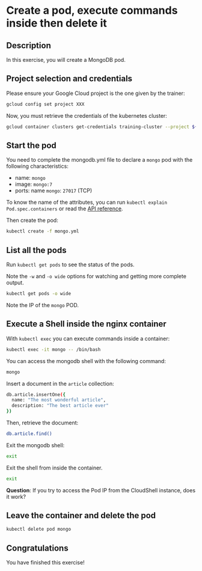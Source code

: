 # Create a pod, execute commands inside then delete it

<walkthrough-tutorial-duration duration="20.0"></walkthrough-tutorial-duration>

## Description

In this exercise, you will create a MongoDB pod.

## Project selection and credentials

Please ensure your Google Cloud project is the one given by the trainer:
```sh
gcloud config set project XXX 
```

Now, you must retrieve the credentials of the kubernetes cluster:
```sh
gcloud container clusters get-credentials training-cluster --project ${GOOGLE_CLOUD_PROJECT} --zone europe-west1-b
```

## Start the pod

You need to complete the <walkthrough-editor-open-file filePath="mongodb.yml">mongodb.yml</walkthrough-editor-open-file> 
file to declare a `mongo` pod with the following characteristics:
- name: `mongo`
- image: `mongo:7`
- ports: name `mongo`: `27017` (TCP)

To know the name of the attributes, you can run `kubectl explain Pod.spec.containers` or read the [API reference](https://kubernetes.io/docs/reference/generated/kubernetes-api/v1.26/#container-v1-core).


Then create the pod:
```sh
kubectl create -f mongo.yml
```

## List all the pods

Run `kubectl get pods` to see the status of the pods. 

Note the `-w` and `-o wide` options for watching and getting more complete output.

```sh
kubectl get pods -o wide
```

Note the IP of the `mongo` POD.

## Execute a Shell inside the nginx container

With `kubectl exec` you can execute commands inside a container:

```sh
kubectl exec -it mongo -- /bin/bash
```

You can access the mongodb shell with the following command:
```sh
mongo
```

Insert a document in the `article` collection:
```sh
db.article.insertOne({
  name: "The most wonderful article",
  description: "The best article ever"
})
```

Then, retrieve the document:
```sh
db.article.find()
```

Exit the mongodb shell:
```sh
exit
```

Exit the shell from inside the container.
```sh
exit
```

**Question**: If you try to access the Pod IP from the CloudShell instance, does it work?

## Leave the container and delete the pod

```sh
kubectl delete pod mongo
```

## Congratulations

You have finished this exercise!

<walkthrough-conclusion-trophy></walkthrough-conclusion-trophy>
